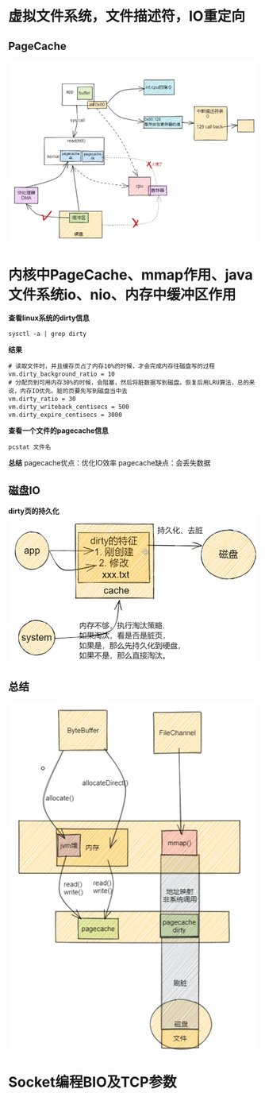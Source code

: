 # 虚拟文件系统，文件描述符，IO重定向
## PageCache
![PageCache](assets/Pasted%20image%2020220927110938.png)


# 内核中PageCache、mmap作用、java文件系统io、nio、内存中缓冲区作用
**查看linux系统的dirty信息**
```shell
sysctl -a | grep dirty
```

**结果**
```shell
# 读取文件时，并且缓存页占了内存10%的时候，才会完成内存往磁盘写的过程
vm.dirty_background_ratio = 10
# 分配页到可用内存30%的时候，会阻塞，然后将脏数据写到磁盘。恢复后用LRU算法，总的来说，内存IO优先。脏的页要先写到磁盘当中去
vm.dirty_ratio = 30
vm.dirty_writeback_centisecs = 500
vm.dirty_expire_centisecs = 3000
```

**查看一个文件的pagecache信息**
```shell
pcstat 文件名 
```

**总结**
pagecache优点：优化IO效率
pagecache缺点：会丢失数据

## 磁盘IO
**dirty页的持久化**
![](assets/Pasted%20image%2020220927155124.png)

## 总结
![](assets/Pasted%20image%2020220927190423.png)


# Socket编程BIO及TCP参数
























